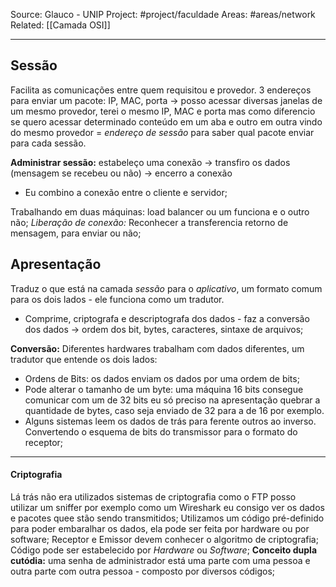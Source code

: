 Source: Glauco - UNIP
Project: #project/faculdade
Areas: #areas/network
Related: [[Camada OSI]]

---

## Sessão
Facilita as comunicações entre quem requisitou e provedor.
3 endereços para enviar um pacote: IP, MAC, porta -> posso acessar diversas janelas de um mesmo provedor, terei o mesmo IP, MAC e porta mas como diferencio se quero acessar determinado conteúdo em um aba e outro em outra vindo do mesmo provedor = *endereço de sessão* para saber qual pacote enviar para cada sessão.

**Administrar sessão:** estabeleço uma conexão -> transfiro os dados (mensagem se recebeu ou não) -> encerro a conexão
- Eu combino a conexão entre o cliente e servidor;

Trabalhando em duas máquinas: load balancer ou um funciona e o outro não;
*Liberação de conexão:* Reconhecer a transferencia retorno de mensagem, para enviar ou não;

## Apresentação
Traduz o que está na camada *sessão* para o *aplicativo*, um formato comum para os dois lados - ele funciona como um tradutor.
- Comprime, criptografa e descriptografa dos dados - faz a conversão dos dados -> ordem dos bit, bytes, caracteres, sintaxe de arquivos;

**Conversão:** Diferentes hardwares trabalham com dados diferentes, um tradutor que entende os dois lados:
- Ordens de Bits: os dados enviam os dados por uma ordem de bits;
- Pode alterar o tamanho de um byte: uma máquina 16 bits consegue comunicar com um de 32 bits eu só preciso na apresentação quebrar a quantidade de bytes, caso seja enviado de 32 para a de 16 por exemplo.
- Alguns sistemas leem os dados de trás para ferente outros ao inverso. Convertendo o esquema de bits do transmissor para o formato do receptor;

---

#### Criptografia
Lá trás não era utilizados sistemas de criptografia como o FTP posso utilizar um sniffer por exemplo como um Wireshark eu consigo ver os dados e pacotes quee stão sendo transmitidos;
Utilizamos um código pré-definido para poder embaralhar os dados, ela pode ser feita por hardware ou por software;
Receptor e Emissor devem conhecer o algoritmo de criptografia;
Código pode ser estabelecido por *Hardware* ou *Software*;
**Conceito dupla cutódia:** uma senha de administrador está uma parte com uma pessoa e outra parte com outra pessoa - composto por diversos códigos;